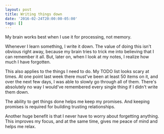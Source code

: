 ```yaml
---
layout: post
title: Writing things down
date: '2016-02-24T20:00:00-05:00'
tags: []
---
```

My brain works best when I use it for processing, not memory.

Whenever I learn something, I write it down. The value of doing this isn't obvious right away, because my brain tries to trick me into believing that I can remember it all. But, later on, when I look at my notes, I realize how much I have forgotten.

This also applies to the things I need to do. My TODO list looks scary at times. At one point last week there must've been at least 50 items on it, and over the next few days, I was able to slowly go through all of them. There's absolutely no way I would've remembered every single thing if I didn't write them down.

The ability to get things done helps me keep my promises. And keeping promises is required for building trusting relationships.

Another huge benefit is that I never have to worry about forgetting anything. This improves my focus, and at the same time, gives me peace of mind and helps me relax.
